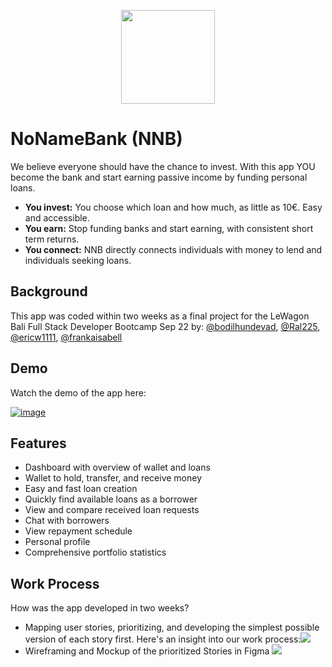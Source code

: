  <p align="center"><img width="150" src="https://i.postimg.cc/jdL8HgSj/NNB-Logo.png"></p>

# NoNameBank (NNB)
We believe everyone should have the chance to invest.
With this app YOU become the bank and start earning passive income by funding personal loans.

- **You invest:** You choose which loan and how much, as little as 10€. Easy and accessible.
- **You earn:** Stop funding banks and start earning, with consistent short term returns.
- **You connect:** NNB directly connects individuals with money to lend and individuals seeking loans.

## Background

This app was coded within two weeks as a final project for the LeWagon Bali Full Stack Developer Bootcamp Sep 22 by: [@bodilhundevad](https://www.github.com/bodilhundevad), [@Ral225](https://www.github.com/Ral225), [@ericw1111](https://www.github.com/ericw1111), [@frankaisabell](https://www.github.com/frankaisabell)



## Demo

Watch the demo of the app here:

[![image](https://i.postimg.cc/k51yk72d/NNB-Demo-Video.png)](https://youtu.be/398uwgl9FXM?t=447)



## Features

- Dashboard with overview of wallet and loans
- Wallet to hold, transfer, and receive money
- Easy and fast loan creation
- Quickly find available loans as a borrower
- View and compare received loan requests
- Chat with borrowers
- View repayment schedule
- Personal profile
- Comprehensive portfolio statistics

## Work Process
How was the app developed in two weeks?
- Mapping user stories, prioritizing, and developing the simplest possible version of each story first. Here's an insight into our work process:![](https://i.postimg.cc/qqYTvNjX/User-Stories-NNB.png)
- Wireframing and Mockup of the prioritized Stories in Figma ![](https://i.postimg.cc/pdqXtLbk/Wireframing-NNB.png)
